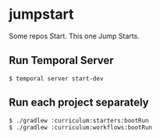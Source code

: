 # jumpstart
Some repos Start. This one Jump Starts.

## Run Temporal Server

``` $ temporal server start-dev ```

## Run each project separately

``` $ ./gradlew :curriculum:starters:bootRun ``` \
``` $ ./gradlew :curriculum:workflows:bootRun ```